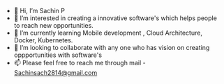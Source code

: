 - 👋 Hi, I’m Sachin P
- 👀 I’m interested in creating a innovative software's which helps people to reach new opportunities.
- 🌱 I’m currently learning Mobile development , Cloud Architecture, Docker, Kubernetes.
- 💞️ I’m looking to collaborate with any one who has vision on creating oppportunities with software's 
- 📫 Please feel free to reach me through mail - Sachinsach2814@gmail.com

<!---
sachin-designs/sachin-designs is a ✨ special ✨ repository because its `README.md` (this file) appears on your GitHub profile.
You can click the Preview link to take a look at your changes.
--->
